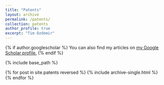 ```yaml
---
title: "Patents"
layout: archive
permalink: /patents/
collection: patents
author_profile: true
excerpt: "Tim Ozdemir"
---
```


{% if author.googlescholar %}
  You can also find my articles on <u><a href="{{author.googlescholar}}">my Google Scholar profile</a>.</u>
{% endif %}

{% include base_path %}

{% for post in site.patents reversed %}
  {% include archive-single.html %}
{% endfor %}
